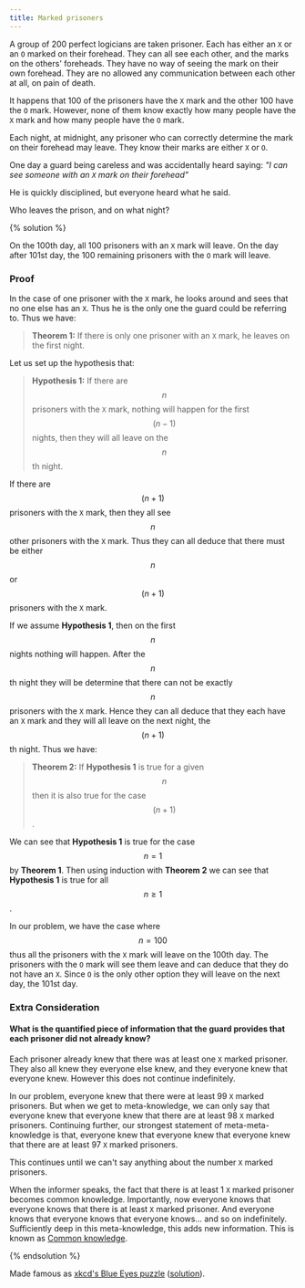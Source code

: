 ```yaml
---
title: Marked prisoners
---
```


A group of 200 perfect logicians are taken prisoner. Each has either an
`X` or an `O` marked on their forehead. They can all see each
other, and the marks on the others' foreheads. They have no way of seeing
the mark on their own forehead. They are no allowed any communication between
each other at all, on pain of death.

It happens that 100 of the prisoners have the `X` mark and the other 100
have the `O` mark. However, none of them know exactly how many people
have the `X` mark and how many people have the `O` mark.

Each night, at midnight, any prisoner who can correctly determine the mark
on their forehead may leave. They know their marks are either `X` or
`O`.

One day a guard being careless and was accidentally heard saying:
_"I can see someone with an `X` mark on their forehead"_

He is quickly disciplined, but everyone heard what he said.

Who leaves the prison, and on what night?

{% solution %}

On the 100th day, all 100 prisoners with an `X` mark will leave. On
the day after 101st day, the 100 remaining prisoners with the `O` mark
will leave.

### Proof

In the case of one prisoner with the `X` mark, he looks around and sees
that no one else has an `X`. Thus he is the only one the guard could
be referring to. Thus we have:

> **Theorem 1:** If there is only one prisoner with an `X` mark, he leaves on the first night.

Let us set up the hypothesis that:

> **Hypothesis 1:** If there are $$ n $$ prisoners with the `X` mark,
> nothing will happen for the first $$ (n-1) $$ nights, then they will all
> leave on the $$ n $$th night.

If there are $$ (n+1) $$ prisoners with the `X` mark, then they all see $$ n $$
other prisoners with the `X` mark. Thus they can all deduce that there
must be either $$ n $$ or $$ (n+1) $$ prisoners with the `X` mark.

If we assume **Hypothesis 1**, then on the first $$ n $$ nights nothing will
happen. After the $$ n $$th night they will be determine that there can not be
exactly $$ n $$ prisoners with the `X` mark. Hence they can all deduce that
they each have an `X` mark and they will all leave on the next night,
the $$(n+1)$$th night. Thus we have:

> **Theorem 2:** If **Hypothesis 1** is true for a given $$ n $$ then it is also true for the case $$ (n+1) $$.

We can see that **Hypothesis 1** is true for the case $$ n = 1 $$ by
**Theorem 1**. Then using induction with **Theorem 2** we can see that
**Hypothesis 1** is true for all $$ n \ge 1 $$.

In our problem, we have the case where $$ n = 100 $$ thus all the prisoners
with the `X` mark will leave on the 100th day. The prisoners with the
`O` mark will see them leave and can deduce that they do not have an
`X`. Since `O` is the only other option they will leave on the
next day, the 101st day.

### Extra Consideration

#### What is the quantified piece of information that the guard provides that each prisoner did not already know?

Each prisoner already knew that there was at least one `X` marked
prisoner. They also all knew they everyone else knew, and they everyone knew
that everyone knew. However this does not continue indefinitely.

In our problem, everyone knew that there were at least 99 `X` marked
prisoners. But when we get to meta-knowledge, we can only say that everyone
knew that everyone knew that there are at least 98 `X` marked
prisoners. Continuing further, our strongest statement of meta-meta-knowledge
is that, everyone knew that everyone knew that everyone knew that there are at
least 97 `X` marked prisoners.

This continues until we can't say anything about the number `X` marked
prisoners.

When the informer speaks, the fact that there is at least 1 `X` marked
prisoner becomes common knowledge. Importantly, now everyone knows that
everyone knows that there is at least `X` marked prisoner. And everyone
knows that everyone knows that everyone knows... and so on indefinitely.
Sufficiently deep in this meta-knowledge, this adds new information. This is known as [Common knowledge](https://en.wikipedia.org/wiki/Common_knowledge).

{% endsolution %}

Made famous as [xkcd's Blue Eyes puzzle](https://xkcd.com/blue_eyes.html) ([solution](https://xkcd.com/solution.html)).

